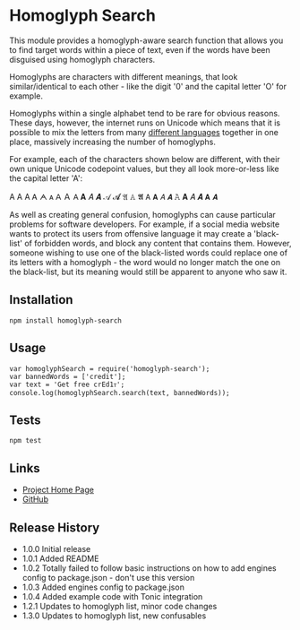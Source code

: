 Homoglyph Search
================

This module provides a homoglyph-aware search function that allows you to find target words within a piece of text, even if the words have been disguised using homoglyph characters.

Homoglyphs are characters with different meanings, that look similar/identical to each other - like the digit '0' and the capital letter 'O' for example.

Homoglyphs within a single alphabet tend to be rare for obvious reasons. These days, however, the internet runs on Unicode which means that it is possible to mix the letters from many [different languages](http://www.unicode.org/cldr/charts/latest/supplemental/languages_and_scripts.html) together in one place, massively increasing the number of homoglyphs.

For example, each of the characters shown below are different, with their own unique Unicode codepoint values, but they all look more-or-less like the capital letter 'A':

A Α А Ꭺ ᗅ ᴀ ꓮ Ａ 𐊠 𝐀 𝐴 𝑨 𝒜 𝓐 𝔄 𝔸 𝕬 𝖠 𝗔 𝘈 𝘼 𝙰 𝚨 𝛢 𝜜 𝝖 𝞐

As well as creating general confusion, homoglyphs can cause particular problems for software developers. For example, if a social media website wants to protect its users from offensive language it may create a 'black-list' of forbidden words, and block any content that contains them. However, someone wishing to use one of the black-listed words could replace one of its letters with a homoglyph - the word would no longer match the one on the black-list, but its meaning would still be apparent to anyone who saw it.

## Installation

    npm install homoglyph-search

## Usage

    var homoglyphSearch = require('homoglyph-search');
    var bannedWords = ['credit'];
    var text = 'Get free ϲrEd1ᴛ';
    console.log(homoglyphSearch.search(text, bannedWords));

## Tests

    npm test

## Links
* [Project Home Page](http://codebox.org.uk/pages/homoglyph-detection)
* [GitHub](https://github.com/codebox/homoglyph)

## Release History

* 1.0.0 Initial release   
* 1.0.1 Added README 
* 1.0.2 Totally failed to follow basic instructions on how to add engines config to package.json - don't use this version
* 1.0.3 Added engines config to package.json
* 1.0.4 Added example code with Tonic integration
* 1.2.1 Updates to homoglyph list, minor code changes
* 1.3.0 Updates to homoglyph list, new confusables